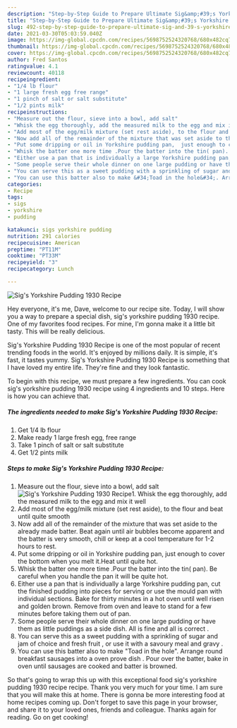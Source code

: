 ```yaml
---
description: "Step-by-Step Guide to Prepare Ultimate Sig&amp;#39;s Yorkshire Pudding 1930 Recipe"
title: "Step-by-Step Guide to Prepare Ultimate Sig&amp;#39;s Yorkshire Pudding 1930 Recipe"
slug: 492-step-by-step-guide-to-prepare-ultimate-sig-and-39-s-yorkshire-pudding-1930-recipe
date: 2021-03-30T05:03:59.040Z
image: https://img-global.cpcdn.com/recipes/5698752524320768/680x482cq70/sigs-yorkshire-pudding-1930-recipe-recipe-main-photo.jpg
thumbnail: https://img-global.cpcdn.com/recipes/5698752524320768/680x482cq70/sigs-yorkshire-pudding-1930-recipe-recipe-main-photo.jpg
cover: https://img-global.cpcdn.com/recipes/5698752524320768/680x482cq70/sigs-yorkshire-pudding-1930-recipe-recipe-main-photo.jpg
author: Fred Santos
ratingvalue: 4.1
reviewcount: 40118
recipeingredient:
- "1/4 lb flour"
- "1 large fresh egg free range"
- "1 pinch of salt or salt substitute"
- "1/2 pints milk"
recipeinstructions:
- "Measure out the flour, sieve into a bowl, add salt"
- "Whisk the egg thoroughly, add the measured milk to the egg and mix it well"
- "Add most of the egg/milk mixture (set rest aside), to the flour and beat until quite smooth"
- "Now add all of the remainder of the mixture that was set aside to the already made batter. Beat again until air bubbles become apparent and the batter is very smooth, chill or keep at a cool temperature for 1-2 hours to rest."
- "Put some dripping or oil in Yorkshire pudding pan,  just enough to cover the bottom when you melt it.Heat until quite hot."
- "Whisk the batter one more time .Pour the batter into the tin( pan). Be careful when you handle the pan it will be quite hot."
- "Either use a pan that is individually a large Yorkshire pudding pan, cut the finished pudding into pieces for serving  or use the mould pan with individual sections. Bake for thirty minutes in a hot oven until well risen and golden brown. Remove from oven and leave to stand for a few minutes before taking them out of pan."
- "Some people serve their whole dinner on one large pudding or have them as little puddings as a side dish. All is fine and all is correct ."
- "You can serve this as a sweet pudding with a sprinkling of sugar and jam of choice and fresh fruit , or use it with a savoury meal and gravy ."
- "You can use this batter also to make &#34;Toad in the hole&#34;. Arrange round  breakfast sausages into a oven prove dish . Pour over the batter, bake in oven until sausages are cooked and batter is browned."
categories:
- Recipe
tags:
- sigs
- yorkshire
- pudding

katakunci: sigs yorkshire pudding 
nutrition: 291 calories
recipecuisine: American
preptime: "PT11M"
cooktime: "PT33M"
recipeyield: "3"
recipecategory: Lunch

---
```



![Sig&#39;s Yorkshire Pudding 1930 Recipe](https://img-global.cpcdn.com/recipes/5698752524320768/680x482cq70/sigs-yorkshire-pudding-1930-recipe-recipe-main-photo.jpg)

Hey everyone, it's me, Dave, welcome to our recipe site. Today, I will show you a way to prepare a special dish, sig&#39;s yorkshire pudding 1930 recipe. One of my favorites food recipes. For mine, I'm gonna make it a little bit tasty. This will be really delicious.



Sig&#39;s Yorkshire Pudding 1930 Recipe is one of the most popular of recent trending foods in the world. It's enjoyed by millions daily. It is simple, it's fast, it tastes yummy. Sig&#39;s Yorkshire Pudding 1930 Recipe is something that I have loved my entire life. They're fine and they look fantastic.


To begin with this recipe, we must prepare a few ingredients. You can cook sig&#39;s yorkshire pudding 1930 recipe using 4 ingredients and 10 steps. Here is how you can achieve that.

<!--inarticleads1-->

##### The ingredients needed to make Sig&#39;s Yorkshire Pudding 1930 Recipe:

1. Get 1/4 lb flour
1. Make ready 1 large fresh egg, free range
1. Take 1 pinch of salt or salt substitute
1. Get 1/2 pints milk




<!--inarticleads2-->

##### Steps to make Sig&#39;s Yorkshire Pudding 1930 Recipe:

1. Measure out the flour, sieve into a bowl, add salt
<img src="https://img-global.cpcdn.com/steps/5862420171980800/160x128cq70/sigs-yorkshire-pudding-1930-recipe-recipe-step-1-photo.jpg" alt="Sig&#39;s Yorkshire Pudding 1930 Recipe">1. Whisk the egg thoroughly, add the measured milk to the egg and mix it well
1. Add most of the egg/milk mixture (set rest aside), to the flour and beat until quite smooth
1. Now add all of the remainder of the mixture that was set aside to the already made batter. Beat again until air bubbles become apparent and the batter is very smooth, chill or keep at a cool temperature for 1-2 hours to rest.
1. Put some dripping or oil in Yorkshire pudding pan,  just enough to cover the bottom when you melt it.Heat until quite hot.
1. Whisk the batter one more time .Pour the batter into the tin( pan). Be careful when you handle the pan it will be quite hot.
1. Either use a pan that is individually a large Yorkshire pudding pan, cut the finished pudding into pieces for serving  or use the mould pan with individual sections. Bake for thirty minutes in a hot oven until well risen and golden brown. Remove from oven and leave to stand for a few minutes before taking them out of pan.
1. Some people serve their whole dinner on one large pudding or have them as little puddings as a side dish. All is fine and all is correct .
1. You can serve this as a sweet pudding with a sprinkling of sugar and jam of choice and fresh fruit , or use it with a savoury meal and gravy .
1. You can use this batter also to make &#34;Toad in the hole&#34;. Arrange round  breakfast sausages into a oven prove dish . Pour over the batter, bake in oven until sausages are cooked and batter is browned.




So that's going to wrap this up with this exceptional food sig&#39;s yorkshire pudding 1930 recipe recipe. Thank you very much for your time. I am sure that you will make this at home. There is gonna be more interesting food at home recipes coming up. Don't forget to save this page in your browser, and share it to your loved ones, friends and colleague. Thanks again for reading. Go on get cooking!
